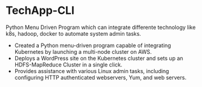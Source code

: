 # TechApp-CLI
Python Menu Driven Program which can integrate differente technology like k8s, hadoop, docker to automate system admin tasks.

* Created a Python menu-driven program capable of integrating Kubernetes by launching a multi-node cluster on AWS.
* Deploys a WordPress site on the Kubernetes cluster and sets up an HDFS-MapReduce Cluster in a single click.
* Provides assistance with various Linux admin tasks, including configuring HTTP authenticated webservers, Yum, and web servers.
